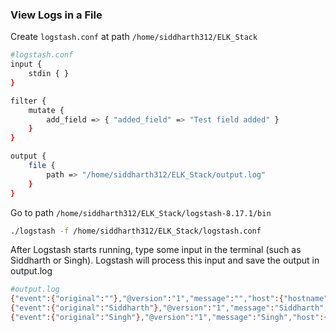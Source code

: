 ### View Logs in a File ###

Create `logstash.conf` at path `/home/siddharth312/ELK_Stack`
```bash
#logstash.conf
input {
    stdin { }
}

filter {
    mutate {
        add_field => { "added_field" => "Test field added" }
    }
}

output {
    file {
        path => "/home/siddharth312/ELK_Stack/output.log"
    }
}
```

Go to path `/home/siddharth312/ELK_Stack/logstash-8.17.1/bin`
```bash
./logstash -f /home/siddharth312/ELK_Stack/logstash.conf
```

After Logstash starts running, type some input in the terminal (such as Siddharth or Singh). Logstash will process this input and save the output in output.log
```bash
#output.log
{"event":{"original":""},"@version":"1","message":"","host":{"hostname":"siddharth312-GF65-Thin-9SD"},"added_field":"Test field added","@timestamp":"2025-02-25T05:35:40.697756177Z"}
{"event":{"original":"Siddharth"},"@version":"1","message":"Siddharth","host":{"hostname":"siddharth312-GF65-Thin-9SD"},"added_field":"Test field added","@timestamp":"2025-02-25T05:35:46.526707895Z"}
{"event":{"original":"Singh"},"@version":"1","message":"Singh","host":{"hostname":"siddharth312-GF65-Thin-9SD"},"added_field":"Test field added","@timestamp":"2025-02-25T05:36:00.839776933Z"}
```
